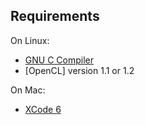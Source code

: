 Requirements
------------

On Linux:

* [GNU C Compiler](http://gcc.gnu.org)
* [OpenCL] version 1.1 or 1.2

On Mac:
* [XCode 6]

[Open CL]: https://www.khronos.org/opencl
[XCode 6]: https://developer.apple.com/xcode
